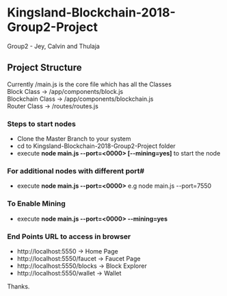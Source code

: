# Kingsland-Blockchain-2018-Group2-Project
Group2 - Jey, Calvin and Thulaja <br>

## Project Structure
Currently /main.js is the core file which has all the Classes<br>
Block Class       ->  /app/components/block.js<br>
Blockchain Class  ->  /app/components/blockchain.js<br>
Router Class      ->  /routes/routes.js<br>

### Steps to start nodes
- Clone the Master Branch to your system
- cd to Kingsland-Blockchain-2018-Group2-Project folder
- execute **node main.js --port=<0000> [--mining=yes]** to start the node
### For additional nodes with different port#
- execute **node main.js --port=<0000>**  e.g node main.js --port=7550
### To Enable Mining
- execute **node main.js --port=<0000> --mining=yes**
  
### End Points URL to access in browser
- http://localhost:5550           ->    Home Page
- http://localhost:5550/faucet    ->    Faucet Page
- http://localhost:5550/blocks    ->    Block Explorer
- http://localhost:5550/wallet    ->    Wallet





Thanks.
